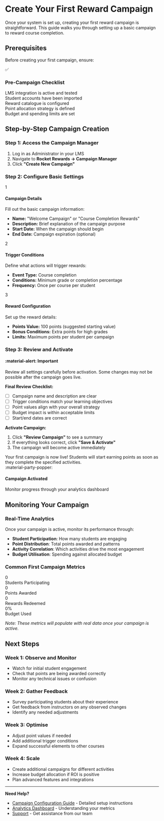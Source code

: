 # Create Your First Reward Campaign

Once your system is set up, creating your first reward campaign is straightforward. This guide walks you through setting up a basic campaign to reward course completion.

## Prerequisites

Before creating your first campaign, ensure:

<div class="implementation-checklist">
  <div class="checklist-header">
    <div class="checklist-icon">✅</div>
    <h3 class="checklist-title">Pre-Campaign Checklist</h3>
  </div>
  
  <div class="checklist-item">
    <div class="checklist-checkbox" tabindex="0"></div>
    <div class="checklist-text">LMS integration is active and tested</div>
  </div>
  
  <div class="checklist-item">
    <div class="checklist-checkbox" tabindex="0"></div>
    <div class="checklist-text">Student accounts have been imported</div>
  </div>
  
  <div class="checklist-item">
    <div class="checklist-checkbox" tabindex="0"></div>
    <div class="checklist-text">Reward catalogue is configured</div>
  </div>
  
  <div class="checklist-item">
    <div class="checklist-checkbox" tabindex="0"></div>
    <div class="checklist-text">Point allocation strategy is defined</div>
  </div>
  
  <div class="checklist-item">
    <div class="checklist-checkbox" tabindex="0"></div>
    <div class="checklist-text">Budget and spending limits are set</div>
  </div>
</div>

## Step-by-Step Campaign Creation

### Step 1: Access the Campaign Manager

1. Log in as Administrator in your LMS
2. Navigate to **Rocket Rewards → Campaign Manager**
3. Click **"Create New Campaign"**

### Step 2: Configure Basic Settings

<div class="process-steps">
  <div class="process-step">
    <div class="step-number">1</div>
    <div class="step-content">
      <h4 class="step-title">Campaign Details</h4>
      <p class="step-description">Fill out the basic campaign information:</p>
      <ul>
        <li><strong>Name:</strong> "Welcome Campaign" or "Course Completion Rewards"</li>
        <li><strong>Description:</strong> Brief explanation of the campaign purpose</li>
        <li><strong>Start Date:</strong> When the campaign should begin</li>
        <li><strong>End Date:</strong> Campaign expiration (optional)</li>
      </ul>
    </div>
  </div>
  
  <div class="process-step">
    <div class="step-number">2</div>
    <div class="step-content">
      <h4 class="step-title">Trigger Conditions</h4>
      <p class="step-description">Define what actions will trigger rewards:</p>
      <ul>
        <li><strong>Event Type:</strong> Course completion</li>
        <li><strong>Conditions:</strong> Minimum grade or completion percentage</li>
        <li><strong>Frequency:</strong> Once per course per student</li>
      </ul>
    </div>
  </div>
  
  <div class="process-step">
    <div class="step-number">3</div>
    <div class="step-content">
      <h4 class="step-title">Reward Configuration</h4>
      <p class="step-description">Set up the reward details:</p>
      <ul>
        <li><strong>Points Value:</strong> 100 points (suggested starting value)</li>
        <li><strong>Bonus Conditions:</strong> Extra points for high grades</li>
        <li><strong>Limits:</strong> Maximum points per student per campaign</li>
      </ul>
    </div>
  </div>
</div>

### Step 3: Review and Activate

<div class="alert alert-warning">
  <h4>:material-alert: Important</h4>
  <p>Review all settings carefully before activation. Some changes may not be possible after the campaign goes live.</p>
</div>

**Final Review Checklist:**
- [ ] Campaign name and description are clear
- [ ] Trigger conditions match your learning objectives
- [ ] Point values align with your overall strategy
- [ ] Budget impact is within acceptable limits
- [ ] Start/end dates are correct

**Activate Campaign:**
1. Click **"Review Campaign"** to see a summary
2. If everything looks correct, click **"Save & Activate"**
3. The campaign will become active immediately

<div class="success-story">
  <div class="success-quote">
    Your first campaign is now live! Students will start earning points as soon as they complete the specified activities.
  </div>
  <div class="success-author">
    <div class="success-avatar">:material-party-popper:</div>
    <div class="success-details">
      <h4>Campaign Activated</h4>
      <p>Monitor progress through your analytics dashboard</p>
    </div>
  </div>
</div>

## Monitoring Your Campaign

### Real-Time Analytics

Once your campaign is active, monitor its performance through:

- **Student Participation**: How many students are engaging
- **Point Distribution**: Total points awarded and patterns
- **Activity Correlation**: Which activities drive the most engagement
- **Budget Utilisation**: Spending against allocated budget

### Common First Campaign Metrics

<div class="metrics-grid">
  <div class="metric-card">
    <div class="metric-number" data-target="0">0</div>
    <div class="metric-label">Students Participating</div>
  </div>
  <div class="metric-card">
    <div class="metric-number" data-target="0">0</div>
    <div class="metric-label">Points Awarded</div>
  </div>
  <div class="metric-card">
    <div class="metric-number" data-target="0">0</div>
    <div class="metric-label">Rewards Redeemed</div>
  </div>
  <div class="metric-card">
    <div class="metric-number" data-target="0">0%</div>
    <div class="metric-label">Budget Used</div>
  </div>
</div>

*Note: These metrics will populate with real data once your campaign is active.*

## Next Steps

### Week 1: Observe and Monitor
- Watch for initial student engagement
- Check that points are being awarded correctly
- Monitor any technical issues or confusion

### Week 2: Gather Feedback
- Survey participating students about their experience
- Get feedback from instructors on any observed changes
- Identify any needed adjustments

### Week 3: Optimise
- Adjust point values if needed
- Add additional trigger conditions
- Expand successful elements to other courses

### Week 4: Scale
- Create additional campaigns for different activities
- Increase budget allocation if ROI is positive
- Plan advanced features and integrations

---

**Need Help?**
- [Campaign Configuration Guide](../configuration/points-activities/) - Detailed setup instructions
- [Analytics Dashboard](../analytics/dashboards/) - Understanding your metrics
- [Support](../support/) - Get assistance from our team
